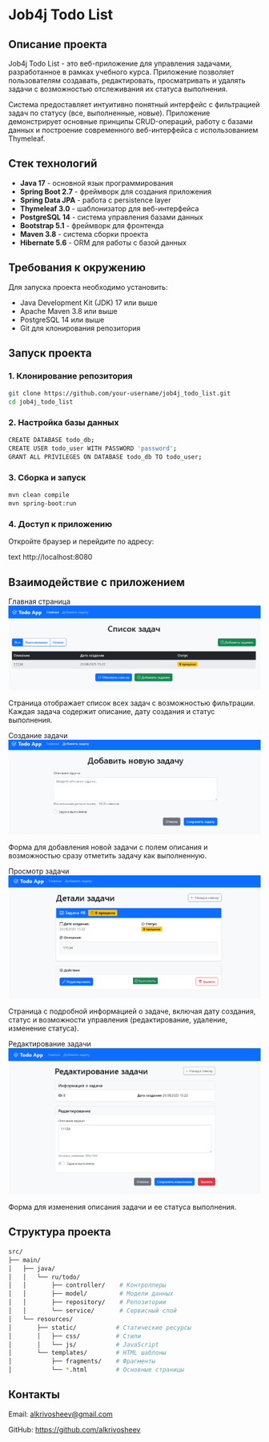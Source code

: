 # Job4j Todo List

## Описание проекта

Job4j Todo List - это веб-приложение для управления задачами, разработанное в рамках учебного курса. Приложение позволяет пользователям создавать, редактировать, просматривать и удалять задачи с возможностью отслеживания их статуса выполнения.

Система предоставляет интуитивно понятный интерфейс с фильтрацией задач по статусу (все, выполненные, новые). Приложение демонстрирует основные принципы CRUD-операций, работу с базами данных и построение современного веб-интерфейса с использованием Thymeleaf.

## Стек технологий

- **Java 17** - основной язык программирования
- **Spring Boot 2.7** - фреймворк для создания приложения
- **Spring Data JPA** - работа с persistence layer
- **Thymeleaf 3.0** - шаблонизатор для веб-интерфейса
- **PostgreSQL 14** - система управления базами данных
- **Bootstrap 5.1** - фреймворк для фронтенда
- **Maven 3.8** - система сборки проекта
- **Hibernate 5.6** - ORM для работы с базой данных

## Требования к окружению

Для запуска проекта необходимо установить:

- Java Development Kit (JDK) 17 или выше
- Apache Maven 3.8 или выше
- PostgreSQL 14 или выше
- Git для клонирования репозитория

## Запуск проекта

### 1. Клонирование репозитория

```bash
git clone https://github.com/your-username/job4j_todo_list.git
cd job4j_todo_list
```

### 2. Настройка базы данных
```bash
CREATE DATABASE todo_db;
CREATE USER todo_user WITH PASSWORD 'password';
GRANT ALL PRIVILEGES ON DATABASE todo_db TO todo_user;
```
### 3. Сборка и запуск
```bash
mvn clean compile
mvn spring-boot:run
```
### 4. Доступ к приложению
Откройте браузер и перейдите по адресу:

text
http://localhost:8080

## Взаимодействие с приложением
Главная страница
![Главная страница](docs/screenshots/main-page.png)

Страница отображает список всех задач с возможностью фильтрации. Каждая задача содержит описание, дату создания и статус выполнения.

Создание задачи
![Главная страница](docs/screenshots/create-task.PNG)

Форма для добавления новой задачи с полем описания и возможностью сразу отметить задачу как выполненную.

Просмотр задачи
![Главная страница](docs/screenshots/task-detail.png)

Страница с подробной информацией о задаче, включая дату создания, статус и возможности управления (редактирование, удаление, изменение статуса).

Редактирование задачи
![Главная страница](docs/screenshots/edit-task.png)

Форма для изменения описания задачи и ее статуса выполнения.

## Структура проекта
```bash
src/
├── main/
│   ├── java/
│   │   └── ru/todo/
│   │       ├── controller/    # Контроллеры
│   │       ├── model/         # Модели данных
│   │       ├── repository/    # Репозитории
│   │       └── service/       # Сервисный слой
│   └── resources/
│       ├── static/           # Статические ресурсы
│       │   ├── css/          # Стили
│       │   └── js/           # JavaScript
│       └── templates/        # HTML шаблоны
│           ├── fragments/    # Фрагменты
│           └── *.html        # Основные страницы
```

## Контакты
Email: alkrivosheev@gmail.com

GitHub: https://github.com/alkrivosheev